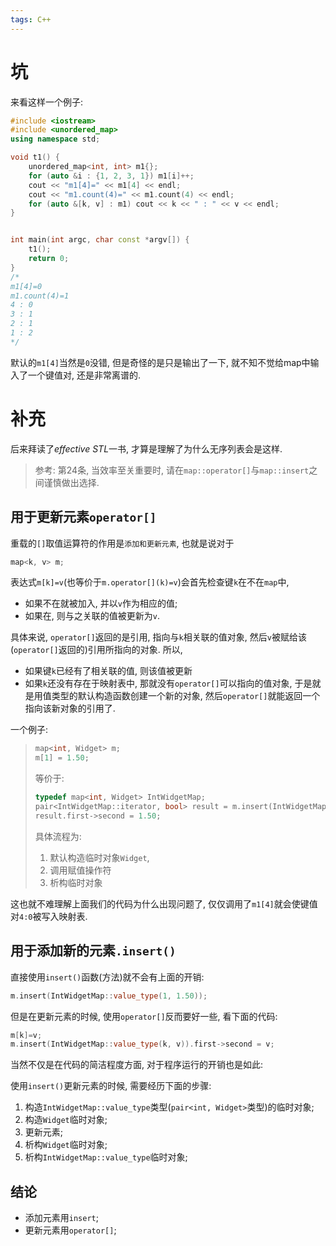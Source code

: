 ```yaml
---
tags: C++ 
---
```


# 坑

来看这样一个例子:

```cpp
#include <iostream>
#include <unordered_map>
using namespace std;

void t1() {
    unordered_map<int, int> m1{};
    for (auto &i : {1, 2, 3, 1}) m1[i]++;
    cout << "m1[4]=" << m1[4] << endl;
    cout << "m1.count(4)=" << m1.count(4) << endl;
    for (auto &[k, v] : m1) cout << k << " : " << v << endl;
}


int main(int argc, char const *argv[]) {
    t1();
    return 0;
}
/*
m1[4]=0
m1.count(4)=1
4 : 0
3 : 1
2 : 1
1 : 2
*/
```

默认的`m1[4]`当然是`0`没错, 但是奇怪的是只是输出了一下, 就不知不觉给map中输入了一个键值对, 还是非常离谱的. 

# 补充

后来拜读了*effective STL*一书, 才算是理解了为什么无序列表会是这样.

>   参考: 第24条, 当效率至关重要时, 请在`map::operator[]`与`map::insert`之间谨慎做出选择.

## 用于更新元素`operator[]`

重载的`[]`取值运算符的作用是`添加和更新元素`, 也就是说对于

```cpp
map<k, v> m;
```

表达式`m[k]=v`(也等价于`m.operator[](k)=v`)会首先检查键`k`在不在`map`中, 

-   如果不在就被加入, 并以`v`作为相应的值;
-   如果在, 则与之关联的值被更新为`v`.

具体来说, `operator[]`返回的是引用, 指向与`k`相关联的值对象, 然后`v`被赋给该(`operator[]`返回的)引用所指向的对象. 所以, 

-   如果键`k`已经有了相关联的值, 则该值被更新
-   如果`k`还没有存在于映射表中, 那就没有`operator[]`可以指向的值对象, 于是就是用值类型的默认构造函数创建一个新的对象, 然后`operator[]`就能返回一个指向该新对象的引用了. 

一个例子:

>   ```cpp
>   map<int, Widget> m;
>   m[1] = 1.50;
>   ```
>
>   等价于:
>
>   ```cpp
>   typedef map<int, Widget> IntWidgetMap;
>   pair<IntWidgetMap::iterator, bool> result = m.insert(IntWidgetMap::value_type(1, Widget()));
>   result.first->second = 1.50;
>   ```
>
>   具体流程为:
>
>   1.   默认构造临时对象`Widget`, 
>   2.   调用赋值操作符
>   3.   析构临时对象

这也就不难理解上面我们的代码为什么出现问题了, 仅仅调用了`m1[4]`就会使键值对`4:0`被写入映射表.

## 用于添加新的元素`.insert()`

直接使用`insert()`函数(方法)就不会有上面的开销:

```cpp
m.insert(IntWidgetMap::value_type(1, 1.50));
```

但是在更新元素的时候, 使用`operator[]`反而要好一些, 看下面的代码:

```cpp
m[k]=v;
m.insert(IntWidgetMap::value_type(k, v)).first->second = v;
```

当然不仅是在代码的简洁程度方面, 对于程序运行的开销也是如此:

使用`insert()`更新元素的时候, 需要经历下面的步骤:

1.   构造`IntWidgetMap::value_type`类型(`pair<int, Widget>`类型)的临时对象;
2.   构造`Widget`临时对象;
3.   更新元素;
4.   析构`Widget`临时对象;
5.   析构`IntWidgetMap::value_type`临时对象;

## 结论

-   添加元素用`insert`;
-   更新元素用`operator[]`;
